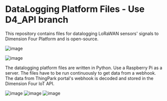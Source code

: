 # DataLogging Platform Files - Use D4_API branch

This repository contains files for datalogging LoRaWAN sensors' signals to Dimension Four Platform and is open-source.

![image](https://user-images.githubusercontent.com/103256074/201105364-9a954d69-e0a7-4dbe-ba0a-52004f6bfaf2.png)



![image](https://user-images.githubusercontent.com/103256074/201103949-5bf46601-f3bd-4416-b027-cbfff2e73c15.png)

The datalogging platform files are written in Python. Use a Raspberry Pi as a server.
The files have to be run continuously to get data from a webhook.
The data from ThingPark portal's webhook is decoded and stored in the Dimension Four IoT API.



![image](https://user-images.githubusercontent.com/103256074/202221404-5b65096b-01eb-4552-99c3-191f81c2f1f1.png)
![image](https://user-images.githubusercontent.com/103256074/202221956-1c44a0d5-7e6d-4058-abe0-003bc7e2fa90.png)
![image](https://user-images.githubusercontent.com/103256074/202221594-f20d9d66-c5f7-41bd-b8f9-8868446fa061.png)
